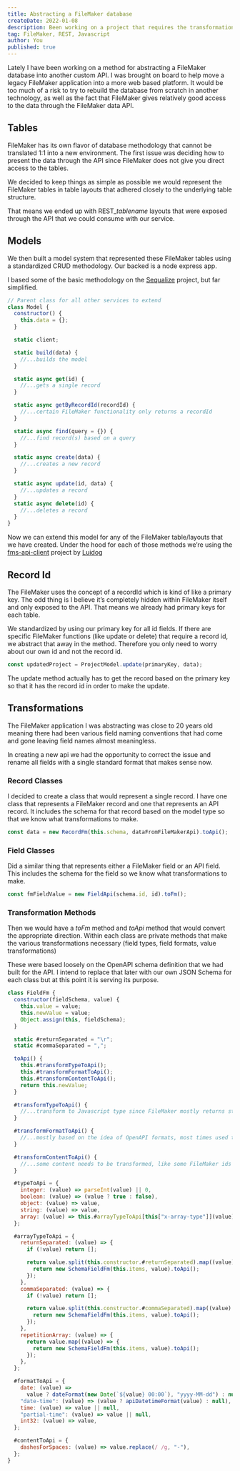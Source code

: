 ```yaml
---
title: Abstracting a FileMaker database
createDate: 2022-01-08
description: Been working on a project that requires the transformation of data from a FileMaker database into an api. Here are some of the methods we're using to do this without rewriting everything from the ground up.
tag: FileMaker, REST, Javascript
author: You
published: true
---
```


Lately I have been working on a method for abstracting a FileMaker database into another custom API. I was brought on board to help move a legacy FileMaker application into a more web based platform. It would be too much of a risk to try to rebuild the database from scratch in another technology, as well as the fact that FileMaker gives relatively good access to the data through the FileMaker data API.

## Tables

FileMaker has its own flavor of database methodology that cannot be translated 1:1 into a new environment. The first issue was deciding how to present the data through the API since FileMaker does not give you direct access to the tables.

We decided to keep things as simple as possible we would represent the FileMaker tables in table layouts that adhered closely to the underlying table structure.

That means we ended up with REST\__tablename_ layouts that were exposed through the API that we could consume with our service.

## Models

We then built a model system that represented these FileMaker tables using a standardized CRUD methodology. Our backed is a node express app.

I based some of the basic methodology on the [Sequalize](https://sequelize.org/) project, but far simplified.

```jsx
// Parent class for all other services to extend
class Model {
  constructor() {
    this.data = {};
  }

  static client;

  static build(data) {
    //...builds the model
  }

  static async get(id) {
    //...gets a single record
  }

  static async getByRecordId(recordId) {
    //...certain FileMaker functionality only returns a recordId
  }

  static async find(query = {}) {
    //...find record(s) based on a query
  }

  static async create(data) {
    //...creates a new record
  }

  static async update(id, data) {
    //...updates a record
  }
  static async delete(id) {
    //...deletes a record
  }
}
```

Now we can extend this model for any of the FileMaker table/layouts that we have created. Under the hood for each of those methods we’re using the [fms-api-client](https://github.com/Luidog/fms-api-client) project by [Luidog](https://github.com/Luidog)

## Record Id

The FileMaker uses the concept of a recordId which is kind of like a primary key. The odd thing is I believe it’s completely hidden within FileMaker itself and only exposed to the API. That means we already had primary keys for each table.

We standardized by using our primary key for all id fields. If there are specific FileMaker functions (like update or delete) that require a record id, we abstract that away in the method. Therefore you only need to worry about our own id and not the record id.

```jsx
const updatedProject = ProjectModel.update(primaryKey, data);
```

The update method actually has to get the record based on the primary key so that it has the record id in order to make the update.

## Transformations

The FileMaker application I was abstracting was close to 20 years old meaning there had been various field naming conventions that had come and gone leaving field names almost meaningless.

In creating a new api we had the opportunity to correct the issue and rename all fields with a single standard format that makes sense now.

### Record Classes

I decided to create a class that would represent a single record. I have one class that represents a FileMaker record and one that represents an API record. It includes the schema for that record based on the model type so that we know what transformations to make.

```jsx
const data = new RecordFm(this.schema, dataFromFileMakerApi).toApi();
```

### Field Classes

Did a similar thing that represents either a FileMaker field or an API field. This includes the schema for the field so we know what transformations to make.

```jsx
const fmFieldValue = new FieldApi(schema.id, id).toFm();
```

### Transformation Methods

Then we would have a _toFm_ method and _toApi_ method that would convert the appropriate direction. Within each class are private methods that make the various transformations necessary (field types, field formats, value transformations)

These were based loosely on the OpenAPI schema definition that we had built for the API. I intend to replace that later with our own JSON Schema for each class but at this point it is serving its purpose.

```jsx
class FieldFm {
  constructor(fieldSchema, value) {
    this.value = value;
    this.newValue = value;
    Object.assign(this, fieldSchema);
  }

  static #returnSeparated = "\r";
  static #commaSeparated = ",";

  toApi() {
    this.#transformTypeToApi();
    this.#transformFormatToApi();
    this.#transformContentToApi();
    return this.newValue;
  }

  #transformTypeToApi() {
    //...transform to Javascript type since FileMaker mostly returns strings
  }

  #transformFormatToApi() {
    //...mostly based on the idea of OpenAPI formats, most times used to specify more details beyond a string.
  }

  #transformContentToApi() {
    //...some content needs to be transformed, like some FileMaker ids have spaces which doesn't work in our frontend
  }

  #typeToApi = {
    integer: (value) => parseInt(value) || 0,
    boolean: (value) => (value ? true : false),
    object: (value) => value,
    string: (value) => value,
    array: (value) => this.#arrayTypeToApi[this["x-array-type"]](value),
  };

  #arrayTypeToApi = {
    returnSeparated: (value) => {
      if (!value) return [];

      return value.split(this.constructor.#returnSeparated).map((value) => {
        return new SchemaFieldFm(this.items, value).toApi();
      });
    },
    commaSeparated: (value) => {
      if (!value) return [];

      return value.split(this.constructor.#commaSeparated).map((value) => {
        return new SchemaFieldFm(this.items, value).toApi();
      });
    },
    repetitionArray: (value) => {
      return value.map((value) => {
        return new SchemaFieldFm(this.items, value).toApi();
      });
    },
  };

  #formatToApi = {
    date: (value) =>
      value ? dateFormat(new Date(`${value} 00:00`), "yyyy-MM-dd") : null,
    "date-time": (value) => (value ? apiDatetimeFormat(value) : null),
    time: (value) => value || null,
    "partial-time": (value) => value || null,
    int32: (value) => value,
  };

  #contentToApi = {
    dashesForSpaces: (value) => value.replace(/ /g, "-"),
  };
}
```
